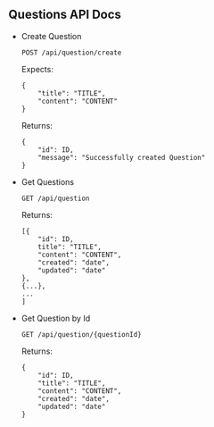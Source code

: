 Questions API Docs
----------------

- Create Question
    ```
    POST /api/question/create
    ```
    Expects:
    ```
    {
        "title": "TITLE",
		"content": "CONTENT"
    }
    ```

	Returns:
	```
    {
        "id": ID,
        "message": "Successfully created Question"
    }
	```

- Get Questions
    ```
    GET /api/question
    ```

	Returns:
	```
	[{
        "id": ID,
        title": "TITLE",
		"content": "CONTENT",
		"created": "date",
		"updated": "date"
	},
    {...},
    ...
    ]
	```

- Get Question by Id
    ```
    GET /api/question/{questionId}
    ```

	Returns:
	```
	{
        "id": ID,
		"title": "TITLE",
		"content": "CONTENT",
		"created": "date",
		"updated": "date"
	}
	```
